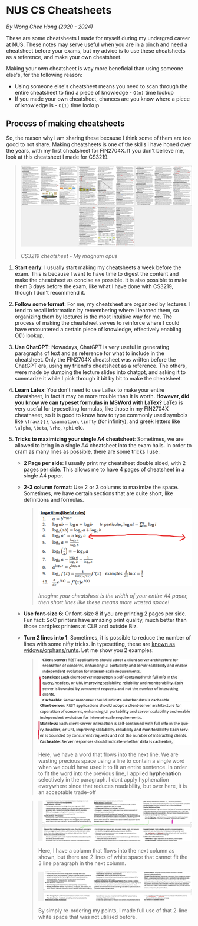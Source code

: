 # NUS CS Cheatsheets
*By Wong Chee Hong (2020 - 2024)*

These are some cheatsheets I made for myself during my undergrad career at NUS. These notes may serve useful when you are in a pinch and need a cheatsheet before your exams, but my advice is to use these cheatsheets as a reference, and make your own cheatsheet. 

Making your own cheatsheet is way more beneficial than using someone else's, for the following reason:
- Using someone else's cheatsheet means you need to scan through the entire cheatsheet to find a piece of knowledge - `O(n)` time lookup
- If you made your own cheatsheet, chances are you know where a piece of knowledge is - `O(1)` time lookup


## Process of making cheatsheets
So, the reason why i am sharing these because I think some of them are too good to not share. Making cheatsheets is one of the skills i have honed over the years, with my first cheatsheet for FIN2704X. If you don't believe me, look at this cheatsheet I made for CS3219.

> ![alt text](assets/image-5.png)
>
> *CS3219 cheatsheet - My magnum opus*

1. **Start early**: I usually start making my cheatsheets a week before the exam. This is because I want to have time to digest the content and make the cheatsheet as concise as possible. It is also possible to make them 3 days before the exam, like what I have done with CS3219, though I don't recommend it.

2. **Follow some format**: For me, my cheatsheet are organized by lectures. I tend to recall information by remembering where I learned them, so organizing them by lectures is the most intuitive way for me. The process of making the cheatsheet serves to reinforce where I could have encountered a certain piece of knowledge, effectively enabling O(1) lookup.

3. **Use ChatGPT**: Nowadays, ChatGPT is very useful in generating paragraphs of text and as reference for what to include in the cheatsheet. Only the FIN2704X cheatsheet was written before the ChatGPT era, using my friend's cheatsheet as a reference. The others, were made by dumping the lecture slides into chatgpt, and asking it to summarize it while I pick through it bit by bit to make the cheatsheet.

4. **Learn Latex**: You don't need to use LaTex to make your entire cheatsheet, in fact it may be more trouble than it is worth. **However, did you know we can typeset formulas in MSWord with LaTex?** LaTex is very useful for typesetting formulas, like those in my FIN2704X cheathseet, so it is good to know how to type commonly used symbols like `\frac{}{}`, `\summation`, `\infty` (for infinity), and greek letters like `\alpha`, `\beta`, `\rho`, `\phi` etc. 

5. **Tricks to maximizing your single A4 cheatsheet**: Sometimes, we are allowed to bring in a single A4 cheatsheet into the exam halls. In order to cram as many lines as possible, there are some tricks I use:

    - **2 Page per side**: I usually print my cheatsheet double sided, with 2 pages per side. This allows me to have 4 pages of cheatsheet in a single A4 paper.
  
    - **2-3 column format**: Use 2 or 3 columns to maximize the space. Sometimes, we have certain sections that are quite short, like definitions and formulas. 
        > ![alt text](assets/image.png)
        >
        > *Imagine your cheatsheet is the width of your entire A4 paper, then short lines like these means more wasted space!*

    - **Use font-size 6**: Or font-size 8 if you are printing 2 pages per side. Fun fact: SoC printers have amazing print quality, much better than those cardplex printers at CLB and outside Biz.
 
    - **Turn 2 lines into 1**: Sometimes, it is possible to reduce the number of lines with some nifty tricks. In typesetting, these are [known as widows/orphans/runts](https://en.wikipedia.org/wiki/Widows_and_orphans). Let me show you 2 examples:
  
        > ![alt text](assets/image-1.png) ![alt text](assets/image-2.png)
        >
        > Here, we have a word that flows into the next line. We are wasting precious space using a line to contain a single word when we could have used it to fit an entire sentence. In order to fit the word into the previous line, I applied **hyphenation** selectively in the paragraph. I dont apply hyphenation everywhere since that reduces readability, but over here, it is an acceptable trade-off

        > ![alt text](assets/image-3.png)
        >
        > Here, I have a column that flows into the next column as shown, but there are 2 lines of white space that cannot fit the 3 line paragraph in the next column.
        >
        > ![alt text](assets/image-4.png)
        >
        > By simply re-ordering my points, i made full use of that 2-line white space that was not utilised before.


